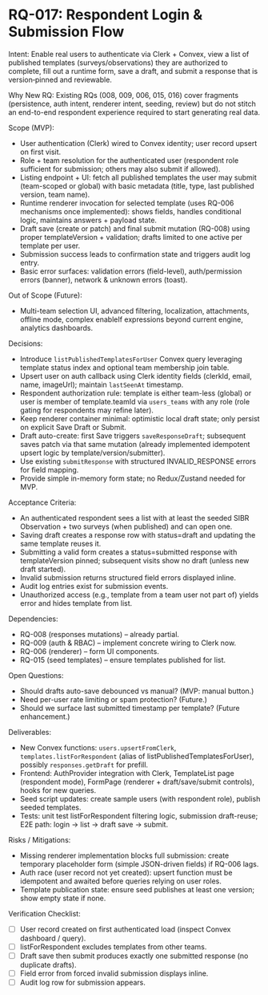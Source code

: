 # RQ-017: Respondent Login & Submission Flow

Intent:
Enable real users to authenticate via Clerk + Convex, view a list of published templates (surveys/observations) they are authorized to complete, fill out a runtime form, save a draft, and submit a response that is version‑pinned and reviewable.

Why New RQ:
Existing RQs (008, 009, 006, 015, 016) cover fragments (persistence, auth intent, renderer intent, seeding, review) but do not stitch an end-to-end respondent experience required to start generating real data.

Scope (MVP):

- User authentication (Clerk) wired to Convex identity; user record upsert on first visit.
- Role + team resolution for the authenticated user (respondent role sufficient for submission; others may also submit if allowed).
- Listing endpoint + UI: fetch all published templates the user may submit (team-scoped or global) with basic metadata (title, type, last published version, team name).
- Runtime renderer invocation for selected template (uses RQ-006 mechanisms once implemented): shows fields, handles conditional logic, maintains answers + payload state.
- Draft save (create or patch) and final submit mutation (RQ-008) using proper templateVersion + validation; drafts limited to one active per template per user.
- Submission success leads to confirmation state and triggers audit log entry.
- Basic error surfaces: validation errors (field-level), auth/permission errors (banner), network & unknown errors (toast).

Out of Scope (Future):

- Multi-team selection UI, advanced filtering, localization, attachments, offline mode, complex enableIf expressions beyond current engine, analytics dashboards.

Decisions:

- Introduce `listPublishedTemplatesForUser` Convex query leveraging template status index and optional team membership join table.
- Upsert user on auth callback using Clerk identity fields (clerkId, email, name, imageUrl); maintain `lastSeenAt` timestamp.
- Respondent authorization rule: template is either team-less (global) or user is member of template.teamId via `users_teams` with any role (role gating for respondents may refine later).
- Keep renderer container minimal: optimistic local draft state; only persist on explicit Save Draft or Submit.
- Draft auto-create: first Save triggers `saveResponseDraft`; subsequent saves patch via that same mutation (already implemented idempotent upsert logic by template/version/submitter).
- Use existing `submitResponse` with structured INVALID_RESPONSE errors for field mapping.
- Provide simple in-memory form state; no Redux/Zustand needed for MVP.

Acceptance Criteria:

- An authenticated respondent sees a list with at least the seeded SIBR Observation + two surveys (when published) and can open one.
- Saving draft creates a response row with status=draft and updating the same template reuses it.
- Submitting a valid form creates a status=submitted response with templateVersion pinned; subsequent visits show no draft (unless new draft started).
- Invalid submission returns structured field errors displayed inline.
- Audit log entries exist for submission events.
- Unauthorized access (e.g., template from a team user not part of) yields error and hides template from list.

Dependencies:

- RQ-008 (responses mutations) – already partial.
- RQ-009 (auth & RBAC) – implement concrete wiring to Clerk now.
- RQ-006 (renderer) – form UI components.
- RQ-015 (seed templates) – ensure templates published for list.

Open Questions:

- Should drafts auto-save debounced vs manual? (MVP: manual button.)
- Need per-user rate limiting or spam protection? (Future.)
- Should we surface last submitted timestamp per template? (Future enhancement.)

Deliverables:

- New Convex functions: `users.upsertFromClerk`, `templates.listForRespondent` (alias of listPublishedTemplatesForUser), possibly `responses.getDraft` for prefill.
- Frontend: AuthProvider integration with Clerk, TemplateList page (respondent mode), FormPage (renderer + draft/save/submit controls), hooks for new queries.
- Seed script updates: create sample users (with respondent role), publish seeded templates.
- Tests: unit test listForRespondent filtering logic, submission draft-reuse; E2E path: login -> list -> draft save -> submit.

Risks / Mitigations:

- Missing renderer implementation blocks full submission: create temporary placeholder form (simple JSON-driven fields) if RQ-006 lags.
- Auth race (user record not yet created): upsert function must be idempotent and awaited before queries relying on user roles.
- Template publication state: ensure seed publishes at least one version; show empty state if none.

Verification Checklist:

- [ ] User record created on first authenticated load (inspect Convex dashboard / query).
- [ ] listForRespondent excludes templates from other teams.
- [ ] Draft save then submit produces exactly one submitted response (no duplicate drafts).
- [ ] Field error from forced invalid submission displays inline.
- [ ] Audit log row for submission appears.
